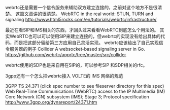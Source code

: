webrtc还是需要一个信令服务来辅助双方建立连接的，之前对这个地方不是很清楚。
这篇文章讲的很清楚。
WebRTC in the real world: STUN, TURN and signaling
http://www.html5rocks.com/en/tutorials/webrtc/infrastructure/

最近在看SIP和IMS相关的东西，才回头过来看看WebRTC到底怎么个用法的。
其实WebRTC也可以可以使用SIP来建立连接的，但webrtc的实现没有给出具体的代码，而是把这部分留给第三方应用自己灵活实现。 webrtc应该给出了自己实现信令服务器的例子
Collider 
A websocket-based signaling server in Go.
https://github.com/webrtc/apprtc/tree/master/src/collider

webrtc使用的SDP也是来自用在SIP的，可以参考SIP 和SDP相关的rfc。

3gpp还有一个怎么把webrtc接入 VOLTE的 IMS 网络的规范

3GPP TS 24.371 (click spec number to see fileserver directory for this spec)
Web Real-Time Communications (WebRTC) access to the IP Multimedia (IM) Core Network (CN) subsystem (IMS); Stage 3; Protocol specification
http://www.3gpp.org/dynareport/24371.htm
